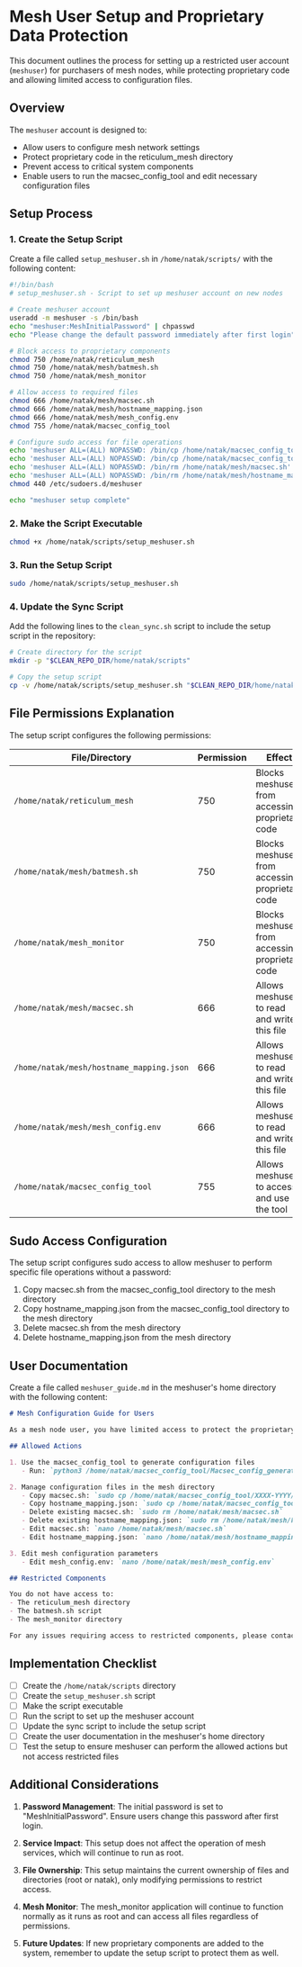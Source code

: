# Mesh User Setup and Proprietary Data Protection

This document outlines the process for setting up a restricted user account (`meshuser`) for purchasers of mesh nodes, while protecting proprietary code and allowing limited access to configuration files.

## Overview

The `meshuser` account is designed to:
- Allow users to configure mesh network settings
- Protect proprietary code in the reticulum_mesh directory
- Prevent access to critical system components
- Enable users to run the macsec_config_tool and edit necessary configuration files

## Setup Process

### 1. Create the Setup Script

Create a file called `setup_meshuser.sh` in `/home/natak/scripts/` with the following content:

```bash
#!/bin/bash
# setup_meshuser.sh - Script to set up meshuser account on new nodes

# Create meshuser account
useradd -m meshuser -s /bin/bash
echo "meshuser:MeshInitialPassword" | chpasswd
echo "Please change the default password immediately after first login"

# Block access to proprietary components
chmod 750 /home/natak/reticulum_mesh
chmod 750 /home/natak/mesh/batmesh.sh
chmod 750 /home/natak/mesh_monitor

# Allow access to required files
chmod 666 /home/natak/mesh/macsec.sh
chmod 666 /home/natak/mesh/hostname_mapping.json
chmod 666 /home/natak/mesh/mesh_config.env
chmod 755 /home/natak/macsec_config_tool

# Configure sudo access for file operations
echo 'meshuser ALL=(ALL) NOPASSWD: /bin/cp /home/natak/macsec_config_tool/*/*/macsec.sh /home/natak/mesh/' > /etc/sudoers.d/meshuser
echo 'meshuser ALL=(ALL) NOPASSWD: /bin/cp /home/natak/macsec_config_tool/*/*/hostname_mapping.json /home/natak/mesh/' >> /etc/sudoers.d/meshuser
echo 'meshuser ALL=(ALL) NOPASSWD: /bin/rm /home/natak/mesh/macsec.sh' >> /etc/sudoers.d/meshuser
echo 'meshuser ALL=(ALL) NOPASSWD: /bin/rm /home/natak/mesh/hostname_mapping.json' >> /etc/sudoers.d/meshuser
chmod 440 /etc/sudoers.d/meshuser

echo "meshuser setup complete"
```

### 2. Make the Script Executable

```bash
chmod +x /home/natak/scripts/setup_meshuser.sh
```

### 3. Run the Setup Script

```bash
sudo /home/natak/scripts/setup_meshuser.sh
```

### 4. Update the Sync Script

Add the following lines to the `clean_sync.sh` script to include the setup script in the repository:

```bash
# Create directory for the script
mkdir -p "$CLEAN_REPO_DIR/home/natak/scripts"

# Copy the setup script
cp -v /home/natak/scripts/setup_meshuser.sh "$CLEAN_REPO_DIR/home/natak/scripts/"
```

## File Permissions Explanation

The setup script configures the following permissions:

| File/Directory | Permission | Effect |
|----------------|------------|--------|
| `/home/natak/reticulum_mesh` | 750 | Blocks meshuser from accessing proprietary code |
| `/home/natak/mesh/batmesh.sh` | 750 | Blocks meshuser from accessing proprietary code |
| `/home/natak/mesh_monitor` | 750 | Blocks meshuser from accessing proprietary code |
| `/home/natak/mesh/macsec.sh` | 666 | Allows meshuser to read and write this file |
| `/home/natak/mesh/hostname_mapping.json` | 666 | Allows meshuser to read and write this file |
| `/home/natak/mesh/mesh_config.env` | 666 | Allows meshuser to read and write this file |
| `/home/natak/macsec_config_tool` | 755 | Allows meshuser to access and use the tool |

## Sudo Access Configuration

The setup script configures sudo access to allow meshuser to perform specific file operations without a password:

1. Copy macsec.sh from the macsec_config_tool directory to the mesh directory
2. Copy hostname_mapping.json from the macsec_config_tool directory to the mesh directory
3. Delete macsec.sh from the mesh directory
4. Delete hostname_mapping.json from the mesh directory

## User Documentation

Create a file called `meshuser_guide.md` in the meshuser's home directory with the following content:

```markdown
# Mesh Configuration Guide for Users

As a mesh node user, you have limited access to protect the proprietary components of the system. Here's what you can do:

## Allowed Actions

1. Use the macsec_config_tool to generate configuration files
   - Run: `python3 /home/natak/macsec_config_tool/Macsec_config_generator.py`

2. Manage configuration files in the mesh directory
   - Copy macsec.sh: `sudo cp /home/natak/macsec_config_tool/XXXX-YYYY/macsec.sh /home/natak/mesh/`
   - Copy hostname_mapping.json: `sudo cp /home/natak/macsec_config_tool/XXXX-YYYY/hostname_mapping.json /home/natak/mesh/`
   - Delete existing macsec.sh: `sudo rm /home/natak/mesh/macsec.sh`
   - Delete existing hostname_mapping.json: `sudo rm /home/natak/mesh/hostname_mapping.json`
   - Edit macsec.sh: `nano /home/natak/mesh/macsec.sh`
   - Edit hostname_mapping.json: `nano /home/natak/mesh/hostname_mapping.json`

3. Edit mesh configuration parameters
   - Edit mesh_config.env: `nano /home/natak/mesh/mesh_config.env`

## Restricted Components

You do not have access to:
- The reticulum_mesh directory
- The batmesh.sh script
- The mesh_monitor directory

For any issues requiring access to restricted components, please contact the system administrator.
```

## Implementation Checklist

- [ ] Create the `/home/natak/scripts` directory
- [ ] Create the `setup_meshuser.sh` script
- [ ] Make the script executable
- [ ] Run the script to set up the meshuser account
- [ ] Update the sync script to include the setup script
- [ ] Create the user documentation in the meshuser's home directory
- [ ] Test the setup to ensure meshuser can perform the allowed actions but not access restricted files

## Additional Considerations

1. **Password Management**: The initial password is set to "MeshInitialPassword". Ensure users change this password after first login.

2. **Service Impact**: This setup does not affect the operation of mesh services, which will continue to run as root.

3. **File Ownership**: This setup maintains the current ownership of files and directories (root or natak), only modifying permissions to restrict access.

4. **Mesh Monitor**: The mesh_monitor application will continue to function normally as it runs as root and can access all files regardless of permissions.

5. **Future Updates**: If new proprietary components are added to the system, remember to update the setup script to protect them as well.
